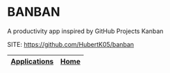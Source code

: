 # BANBAN

 A productivity app inspired by GitHub Projects Kanban

 SITE: https://github.com/HubertK05/banban

 | [Applications](https://portable-linux-apps.github.io/apps.html) | [Home](https://portable-linux-apps.github.io)
 | --- | --- |
